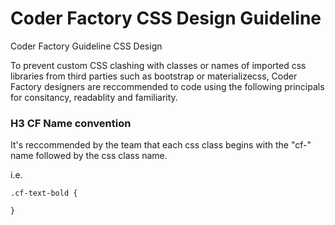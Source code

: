 # Coder Factory CSS Design Guideline
Coder Factory Guideline CSS Design

To prevent custom CSS clashing with classes or names of imported css libraries from third parties such as bootstrap or materializecss, Coder Factory designers are reccommended to code using the following principals for consitancy, readablity and familiarity.

### H3 CF Name convention
It's reccommended by the team that each css class begins with the "cf-" name followed by the css class name.

i.e.
```
.cf-text-bold {

}
```
